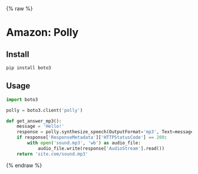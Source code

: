{% raw %}

# Amazon: Polly

## Install
```
pip install boto3
```

## Usage
```python
import boto3

polly = boto3.client('polly')

def get_answer_mp3():
    message = 'Hello!'
    response = polly.synthesize_speech(OutputFormat='mp3', Text=message, VoiceId='Mizuki')
    if response['ResponseMetadata']['HTTPStatusCode'] == 200:
        with open('sound.mp3', 'wb') as audio_file:
            audio_file.write(response['AudioStream'].read())
    return 'site.com/sound.mp3'
```

{% endraw %}
